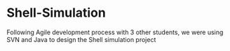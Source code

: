 # Shell-Simulation
Following Agile development process with 3 other students, we were using SVN and Java to design the Shell simulation project
